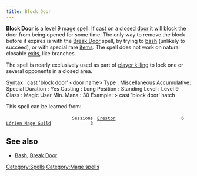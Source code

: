 ```yaml
---
title: Block Door
---
```


**Block Door** is a level 9 [mage](mage "wikilink")
[spell](spell "wikilink"). If cast on a closed [door](door "wikilink")
it will block the door from being opened for some time. The only way to
remove the block before it expires is with the [Break
Door](Break_Door "wikilink") spell, by trying to [bash](bash "wikilink")
(unlikely to succeed), or with special rare [items](item "wikilink").
The spell does not work on natural closable [exits](exit "wikilink"),
like branches.

The spell is nearly exclusively used as part of [player
killing](player_killing "wikilink") to lock one or several opponents in
a closed area.

Syntax : cast 'block door' \<door name\> Type : Miscellaneous
Accumulative: Special Duration : Yes Casting : Long Position : Standing
Level : Level 9 Class : Magic User Min. Mana : 30 Example: \> cast
'block door' hatch

This spell can be learned from:

`                         Sessions `
[`Erestor`](Erestor "wikilink")`                         6`
[`Lórien Mage Guild`](Lórien_Mage_Guild "wikilink")`               3`

## See also

- [Bash](Bash "wikilink"), [Break Door](Break_Door "wikilink")

[Category:Spells](Category:Spells "wikilink") [Category:Mage
spells](Category:Mage_spells "wikilink")